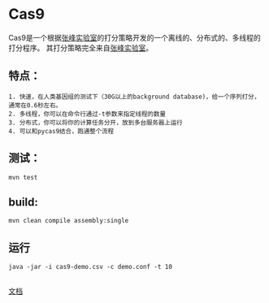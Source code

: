 # Cas9

Cas9是一个根据[张峰实验室](http://crispr.mit.edu/about)的打分策略开发的一个离线的、分布式的、多线程的打分程序。
其打分策略完全来自[张峰实验室](http://crispr.mit.edu/about)。

## 特点：

    1. 快速，在人类基因组的测试下（30G以上的background database)，给一个序列打分，通常在0.6秒左右。
    2. 多线程，你可以在命令行通过-t参数来指定线程的数量
    3. 分布式，你可以将你的计算任务分开，放到多台服务器上运行
    4. 可以和pycas9结合，跑通整个流程

## 测试：
```shell
mvn test
```

## build:

```shell
mvn clean compile assembly:single
```

##  运行
```shell
java -jar -i cas9-demo.csv -c demo.conf -t 10
```
## 

[文档](tps://github.com/cangtu/cas9/wiki)
